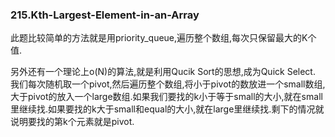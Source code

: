 ### 215.Kth-Largest-Element-in-an-Array

此题比较简单的方法就是用priority_queue,遍历整个数组,每次只保留最大的K个值.

另外还有一个理论上o(N)的算法,就是利用Qucik Sort的思想,成为Quick Select. 我们每次随机取一个pivot,然后遍历整个数组,将小于pivot的数放进一个small数组,大于pivot的放入一个large数组.如果我们要找的k小于等于small的大小,就在small里继续找.如果要找的k大于small和equal的大小,就在large里继续找.剩下的情况就说明要找的第k个元素就是pivot.

